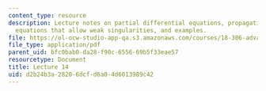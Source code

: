 ```yaml
---
content_type: resource
description: Lecture notes on partial differential equations, propagation of information,
  equations that allow weak singularities, and examples.
file: https://ol-ocw-studio-app-qa.s3.amazonaws.com/courses/18-306-advanced-partial-differential-equations-with-applications-fall-2009/d2b24b3a28206dcfd6a04d6013989c42_MIT18_306f09_lec14.pdf
file_type: application/pdf
parent_uid: bfc0bab0-da28-f90c-6556-69b5f33eae57
resourcetype: Document
title: Lecture 14
uid: d2b24b3a-2820-6dcf-d6a0-4d6013989c42
---
```

